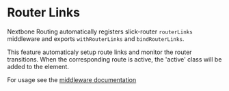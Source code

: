 # Router Links

Nextbone Routing automatically registers slick-router `routerLinks` middleware and exports `withRouterLinks` and `bindRouterLinks`.

This feature automaticaly setup route links and monitor the router transitions. When the corresponding route is active, the 'active' class will be added to the element.
    
For usage see the [middleware documentation](https://github.com/blikblum/slick-router/blob/master/docs/middlewares/routerlinks.md)